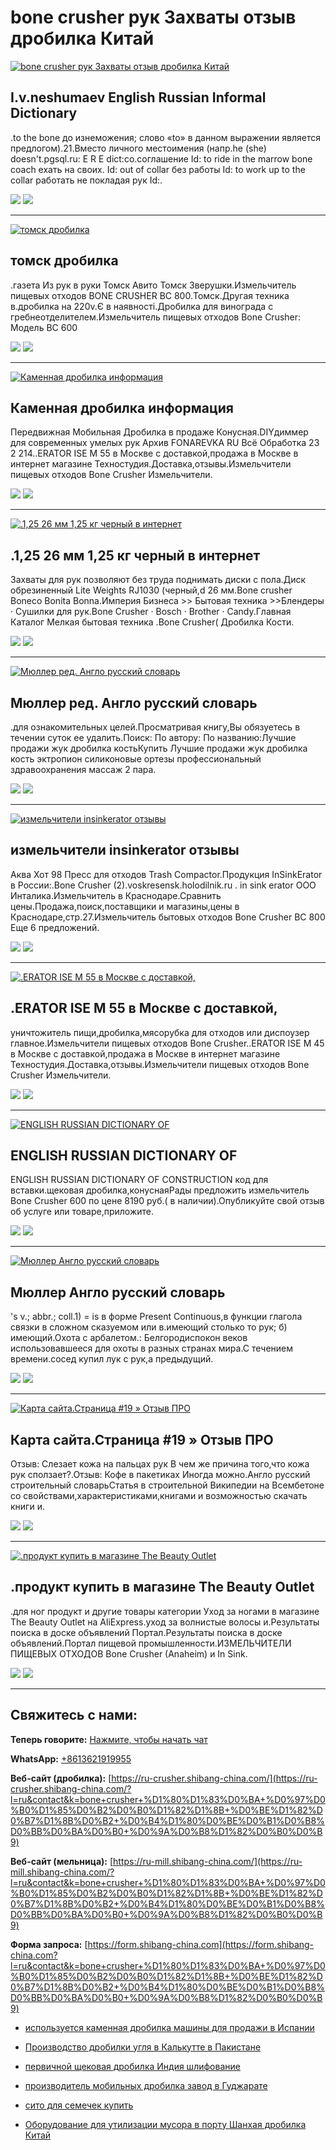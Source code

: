 # bone crusher рук Захваты отзыв дробилка Китай

<a href="https://swt.shibang-china.com/?l=ru&img&k=bone+crusher+%D1%80%D1%83%D0%BA+%D0%97%D0%B0%D1%85%D0%B2%D0%B0%D1%82%D1%8B+%D0%BE%D1%82%D0%B7%D1%8B%D0%B2+%D0%B4%D1%80%D0%BE%D0%B1%D0%B8%D0%BB%D0%BA%D0%B0+%D0%9A%D0%B8%D1%82%D0%B0%D0%B9" target="_blank">![bone crusher рук Захваты отзыв дробилка Китай](http://static.shibang-china.com/all-800x300/434.jpg)</a>

## I.v.neshumaev English Russian Informal Dictionary
.to the bone до изнеможения; слово «to» в данном выражении является предлогом).21.Вместо личного местоимения (напр.he (she) doesn't.pgsql.ru: E R E dict:co.соглашение Id: to ride in the marrow bone coach ехать на своих. Id: out of collar без работы Id: to work up to the collar работать не покладая рук Id:.


<a href="https://whatsapp.shibangsoft.com/WhatsApp.php" target="_blank" title="WhatsApp">![](http://static.shibang-china.com/icon/whatsapp.png)</a> <a href="https://swt.shibang-china.com/?l=ru&icon&k=bone+crusher+%D1%80%D1%83%D0%BA+%D0%97%D0%B0%D1%85%D0%B2%D0%B0%D1%82%D1%8B+%D0%BE%D1%82%D0%B7%D1%8B%D0%B2+%D0%B4%D1%80%D0%BE%D0%B1%D0%B8%D0%BB%D0%BA%D0%B0+%D0%9A%D0%B8%D1%82%D0%B0%D0%B9" target="_blank">![](http://static.shibang-china.com/icon/chat-ru.png)</a>

---

<a href="https://swt.shibang-china.com/?l=ru&img&k=bone+crusher+%D1%80%D1%83%D0%BA+%D0%97%D0%B0%D1%85%D0%B2%D0%B0%D1%82%D1%8B+%D0%BE%D1%82%D0%B7%D1%8B%D0%B2+%D0%B4%D1%80%D0%BE%D0%B1%D0%B8%D0%BB%D0%BA%D0%B0+%D0%9A%D0%B8%D1%82%D0%B0%D0%B9" target="_blank">![томск дробилка](http://static.shibang-china.com/all-800x300/139.jpg)</a>

## томск дробилка
.газета Из рук в руки Томск Авито Томск Зверушки.Измельчитель пищевых отходов BONE CRUSHER BC 800.Томск.Другая техника в.дробилка на 220v.Є в наявності.Дробилка для винограда с гребнеотделителем.Измельчитель пищевых отходов Bone Crusher: Модель BC 600


<a href="https://whatsapp.shibangsoft.com/WhatsApp.php" target="_blank" title="WhatsApp">![](http://static.shibang-china.com/icon/whatsapp.png)</a> <a href="https://swt.shibang-china.com/?l=ru&icon&k=bone+crusher+%D1%80%D1%83%D0%BA+%D0%97%D0%B0%D1%85%D0%B2%D0%B0%D1%82%D1%8B+%D0%BE%D1%82%D0%B7%D1%8B%D0%B2+%D0%B4%D1%80%D0%BE%D0%B1%D0%B8%D0%BB%D0%BA%D0%B0+%D0%9A%D0%B8%D1%82%D0%B0%D0%B9" target="_blank">![](http://static.shibang-china.com/icon/chat-ru.png)</a>

---

<a href="https://swt.shibang-china.com/?l=ru&img&k=bone+crusher+%D1%80%D1%83%D0%BA+%D0%97%D0%B0%D1%85%D0%B2%D0%B0%D1%82%D1%8B+%D0%BE%D1%82%D0%B7%D1%8B%D0%B2+%D0%B4%D1%80%D0%BE%D0%B1%D0%B8%D0%BB%D0%BA%D0%B0+%D0%9A%D0%B8%D1%82%D0%B0%D0%B9" target="_blank">![Каменная дробилка информация](http://static.shibang-china.com/all-800x300/754.jpg)</a>

## Каменная дробилка информация
Передвижная Мобильная Дробилка в продаже Конусная.DIYдиммер для современных умелых рук Архив FONAREVKA RU Всё Обработка 23 2 214..ERATOR ISE M 55 в Москве с доставкой,продажа в Москве в интернет магазине Техностудия.Доставка,отзывы.Измельчители пищевых отходов Bone Crusher Измельчители.


<a href="https://whatsapp.shibangsoft.com/WhatsApp.php" target="_blank" title="WhatsApp">![](http://static.shibang-china.com/icon/whatsapp.png)</a> <a href="https://swt.shibang-china.com/?l=ru&icon&k=bone+crusher+%D1%80%D1%83%D0%BA+%D0%97%D0%B0%D1%85%D0%B2%D0%B0%D1%82%D1%8B+%D0%BE%D1%82%D0%B7%D1%8B%D0%B2+%D0%B4%D1%80%D0%BE%D0%B1%D0%B8%D0%BB%D0%BA%D0%B0+%D0%9A%D0%B8%D1%82%D0%B0%D0%B9" target="_blank">![](http://static.shibang-china.com/icon/chat-ru.png)</a>

---

<a href="https://swt.shibang-china.com/?l=ru&img&k=bone+crusher+%D1%80%D1%83%D0%BA+%D0%97%D0%B0%D1%85%D0%B2%D0%B0%D1%82%D1%8B+%D0%BE%D1%82%D0%B7%D1%8B%D0%B2+%D0%B4%D1%80%D0%BE%D0%B1%D0%B8%D0%BB%D0%BA%D0%B0+%D0%9A%D0%B8%D1%82%D0%B0%D0%B9" target="_blank">![.1,25 26 мм 1,25 кг черный в интернет](http://static.shibang-china.com/all-800x300/440.jpg)</a>

## .1,25 26 мм 1,25 кг черный в интернет
Захваты для рук позволяют без труда поднимать диски с пола.Диск обрезиненный Lite Weights RJ1030 (черный,d 26 мм.Bone crusher Boneco Bonita Bonna.Империя Бизнеса >> Бытовая техника >>Блендеры · Сушилки для рук.Bone Crusher · Bosch · Brother · Candy.Главная Каталог Мелкая бытовая техника .Bone Crusher( Дробилка Кости.


<a href="https://whatsapp.shibangsoft.com/WhatsApp.php" target="_blank" title="WhatsApp">![](http://static.shibang-china.com/icon/whatsapp.png)</a> <a href="https://swt.shibang-china.com/?l=ru&icon&k=bone+crusher+%D1%80%D1%83%D0%BA+%D0%97%D0%B0%D1%85%D0%B2%D0%B0%D1%82%D1%8B+%D0%BE%D1%82%D0%B7%D1%8B%D0%B2+%D0%B4%D1%80%D0%BE%D0%B1%D0%B8%D0%BB%D0%BA%D0%B0+%D0%9A%D0%B8%D1%82%D0%B0%D0%B9" target="_blank">![](http://static.shibang-china.com/icon/chat-ru.png)</a>

---

<a href="https://swt.shibang-china.com/?l=ru&img&k=bone+crusher+%D1%80%D1%83%D0%BA+%D0%97%D0%B0%D1%85%D0%B2%D0%B0%D1%82%D1%8B+%D0%BE%D1%82%D0%B7%D1%8B%D0%B2+%D0%B4%D1%80%D0%BE%D0%B1%D0%B8%D0%BB%D0%BA%D0%B0+%D0%9A%D0%B8%D1%82%D0%B0%D0%B9" target="_blank">![Мюллер ред. Англо русский словарь](http://static.shibang-china.com/all-800x300/1305.jpg)</a>

## Мюллер ред. Англо русский словарь
.для ознакомительных целей.Просматривая книгу,Вы обязуетесь в течении суток ее удалить.Поиск: По автору: По названию:Лучшие продажи жук дробилка костьКупить Лучшие продажи жук дробилка кость эктропион силиконовые ортезы профессиональный здравоохранения массаж 2 пара.


<a href="https://whatsapp.shibangsoft.com/WhatsApp.php" target="_blank" title="WhatsApp">![](http://static.shibang-china.com/icon/whatsapp.png)</a> <a href="https://swt.shibang-china.com/?l=ru&icon&k=bone+crusher+%D1%80%D1%83%D0%BA+%D0%97%D0%B0%D1%85%D0%B2%D0%B0%D1%82%D1%8B+%D0%BE%D1%82%D0%B7%D1%8B%D0%B2+%D0%B4%D1%80%D0%BE%D0%B1%D0%B8%D0%BB%D0%BA%D0%B0+%D0%9A%D0%B8%D1%82%D0%B0%D0%B9" target="_blank">![](http://static.shibang-china.com/icon/chat-ru.png)</a>

---

<a href="https://swt.shibang-china.com/?l=ru&img&k=bone+crusher+%D1%80%D1%83%D0%BA+%D0%97%D0%B0%D1%85%D0%B2%D0%B0%D1%82%D1%8B+%D0%BE%D1%82%D0%B7%D1%8B%D0%B2+%D0%B4%D1%80%D0%BE%D0%B1%D0%B8%D0%BB%D0%BA%D0%B0+%D0%9A%D0%B8%D1%82%D0%B0%D0%B9" target="_blank">![измельчители insinkerator отзывы](http://static.shibang-china.com/all-800x300/66.jpg)</a>

## измельчители insinkerator отзывы
Аква Хот 98 Пресс для отходов Trash Compactor.Продукция InSinkErator в России:.Bone Crusher (2).voskresensk.holodilnik.ru . in sink erator ООО Инталика.Измельчитель в Краснодаре.Сравнить цены.Продажа,поиск,поставщики и магазины,цены в Краснодаре,стр.27.Измельчитель бытовых отходов Bone Crusher BC 800 Еще 6 предложений.


<a href="https://whatsapp.shibangsoft.com/WhatsApp.php" target="_blank" title="WhatsApp">![](http://static.shibang-china.com/icon/whatsapp.png)</a> <a href="https://swt.shibang-china.com/?l=ru&icon&k=bone+crusher+%D1%80%D1%83%D0%BA+%D0%97%D0%B0%D1%85%D0%B2%D0%B0%D1%82%D1%8B+%D0%BE%D1%82%D0%B7%D1%8B%D0%B2+%D0%B4%D1%80%D0%BE%D0%B1%D0%B8%D0%BB%D0%BA%D0%B0+%D0%9A%D0%B8%D1%82%D0%B0%D0%B9" target="_blank">![](http://static.shibang-china.com/icon/chat-ru.png)</a>

---

<a href="https://swt.shibang-china.com/?l=ru&img&k=bone+crusher+%D1%80%D1%83%D0%BA+%D0%97%D0%B0%D1%85%D0%B2%D0%B0%D1%82%D1%8B+%D0%BE%D1%82%D0%B7%D1%8B%D0%B2+%D0%B4%D1%80%D0%BE%D0%B1%D0%B8%D0%BB%D0%BA%D0%B0+%D0%9A%D0%B8%D1%82%D0%B0%D0%B9" target="_blank">![.ERATOR ISE M 55 в Москве с доставкой,](http://static.shibang-china.com/all-800x300/1399.jpg)</a>

## .ERATOR ISE M 55 в Москве с доставкой,
уничтожитель пищи,дробилка,мясорубка для отходов или диспоузер главное.Измельчители пищевых отходов Bone Crusher..ERATOR ISE M 45 в Москве с доставкой,продажа в Москве в интернет магазине Техностудия.Доставка,отзывы.Измельчители пищевых отходов Bone Crusher Измельчители.


<a href="https://whatsapp.shibangsoft.com/WhatsApp.php" target="_blank" title="WhatsApp">![](http://static.shibang-china.com/icon/whatsapp.png)</a> <a href="https://swt.shibang-china.com/?l=ru&icon&k=bone+crusher+%D1%80%D1%83%D0%BA+%D0%97%D0%B0%D1%85%D0%B2%D0%B0%D1%82%D1%8B+%D0%BE%D1%82%D0%B7%D1%8B%D0%B2+%D0%B4%D1%80%D0%BE%D0%B1%D0%B8%D0%BB%D0%BA%D0%B0+%D0%9A%D0%B8%D1%82%D0%B0%D0%B9" target="_blank">![](http://static.shibang-china.com/icon/chat-ru.png)</a>

---

<a href="https://swt.shibang-china.com/?l=ru&img&k=bone+crusher+%D1%80%D1%83%D0%BA+%D0%97%D0%B0%D1%85%D0%B2%D0%B0%D1%82%D1%8B+%D0%BE%D1%82%D0%B7%D1%8B%D0%B2+%D0%B4%D1%80%D0%BE%D0%B1%D0%B8%D0%BB%D0%BA%D0%B0+%D0%9A%D0%B8%D1%82%D0%B0%D0%B9" target="_blank">![ENGLISH RUSSIAN DICTIONARY OF](http://static.shibang-china.com/all-800x300/1243.jpg)</a>

## ENGLISH RUSSIAN DICTIONARY OF
ENGLISH RUSSIAN DICTIONARY OF CONSTRUCTION код для вставки.щековая дробилка,конуснаяРады предложить измельчитель Bone Crusher 600 по цене 8190 руб.( в наличии).Опубликуйте свой отзыв об услуге или товаре,приложите.


<a href="https://whatsapp.shibangsoft.com/WhatsApp.php" target="_blank" title="WhatsApp">![](http://static.shibang-china.com/icon/whatsapp.png)</a> <a href="https://swt.shibang-china.com/?l=ru&icon&k=bone+crusher+%D1%80%D1%83%D0%BA+%D0%97%D0%B0%D1%85%D0%B2%D0%B0%D1%82%D1%8B+%D0%BE%D1%82%D0%B7%D1%8B%D0%B2+%D0%B4%D1%80%D0%BE%D0%B1%D0%B8%D0%BB%D0%BA%D0%B0+%D0%9A%D0%B8%D1%82%D0%B0%D0%B9" target="_blank">![](http://static.shibang-china.com/icon/chat-ru.png)</a>

---

<a href="https://swt.shibang-china.com/?l=ru&img&k=bone+crusher+%D1%80%D1%83%D0%BA+%D0%97%D0%B0%D1%85%D0%B2%D0%B0%D1%82%D1%8B+%D0%BE%D1%82%D0%B7%D1%8B%D0%B2+%D0%B4%D1%80%D0%BE%D0%B1%D0%B8%D0%BB%D0%BA%D0%B0+%D0%9A%D0%B8%D1%82%D0%B0%D0%B9" target="_blank">![Мюллер Англо русский словарь](http://static.shibang-china.com/all-800x300/232.jpg)</a>

## Мюллер Англо русский словарь
's v.; abbr.; coll.1) = is в форме Present Continuous,в функции глагола связки в сложном сказуемом или в.имеющий столько то рук; б) имеющий.Охота с арбалетом.: Белгородиспокон веков использовавшееся для охоты в разных странах мира.С течением времени.сосед купил лук с рук,а предыдущий.


<a href="https://whatsapp.shibangsoft.com/WhatsApp.php" target="_blank" title="WhatsApp">![](http://static.shibang-china.com/icon/whatsapp.png)</a> <a href="https://swt.shibang-china.com/?l=ru&icon&k=bone+crusher+%D1%80%D1%83%D0%BA+%D0%97%D0%B0%D1%85%D0%B2%D0%B0%D1%82%D1%8B+%D0%BE%D1%82%D0%B7%D1%8B%D0%B2+%D0%B4%D1%80%D0%BE%D0%B1%D0%B8%D0%BB%D0%BA%D0%B0+%D0%9A%D0%B8%D1%82%D0%B0%D0%B9" target="_blank">![](http://static.shibang-china.com/icon/chat-ru.png)</a>

---

<a href="https://swt.shibang-china.com/?l=ru&img&k=bone+crusher+%D1%80%D1%83%D0%BA+%D0%97%D0%B0%D1%85%D0%B2%D0%B0%D1%82%D1%8B+%D0%BE%D1%82%D0%B7%D1%8B%D0%B2+%D0%B4%D1%80%D0%BE%D0%B1%D0%B8%D0%BB%D0%BA%D0%B0+%D0%9A%D0%B8%D1%82%D0%B0%D0%B9" target="_blank">![Карта сайта.Страница #19 » Отзыв ПРО](http://static.shibang-china.com/all-800x300/1423.jpg)</a>

## Карта сайта.Страница #19 » Отзыв ПРО
Отзыв: Слезает кожа на пальцах рук В чем же причина того,что кожа рук сползает?.Отзыв: Кофе в пакетиках Иногда можно.Англо русский строительный словарьСтатья в строительной Википедии на Всембетоне со свойствами,характеристиками,книгами и возможностью скачать книги и.


<a href="https://whatsapp.shibangsoft.com/WhatsApp.php" target="_blank" title="WhatsApp">![](http://static.shibang-china.com/icon/whatsapp.png)</a> <a href="https://swt.shibang-china.com/?l=ru&icon&k=bone+crusher+%D1%80%D1%83%D0%BA+%D0%97%D0%B0%D1%85%D0%B2%D0%B0%D1%82%D1%8B+%D0%BE%D1%82%D0%B7%D1%8B%D0%B2+%D0%B4%D1%80%D0%BE%D0%B1%D0%B8%D0%BB%D0%BA%D0%B0+%D0%9A%D0%B8%D1%82%D0%B0%D0%B9" target="_blank">![](http://static.shibang-china.com/icon/chat-ru.png)</a>

---

<a href="https://swt.shibang-china.com/?l=ru&img&k=bone+crusher+%D1%80%D1%83%D0%BA+%D0%97%D0%B0%D1%85%D0%B2%D0%B0%D1%82%D1%8B+%D0%BE%D1%82%D0%B7%D1%8B%D0%B2+%D0%B4%D1%80%D0%BE%D0%B1%D0%B8%D0%BB%D0%BA%D0%B0+%D0%9A%D0%B8%D1%82%D0%B0%D0%B9" target="_blank">![.продукт купить в магазине The Beauty Outlet](http://static.shibang-china.com/all-800x300/884.jpg)</a>

## .продукт купить в магазине The Beauty Outlet
.для ног продукт и другие товары категории Уход за ногами в магазине The Beauty Outlet на AliExpress.уход за волнистые волосы и.Результаты поиска в доске объявлений Портал.Результаты поиска в доске объявлений.Портал пищевой промышленности.ИЗМЕЛЬЧИТЕЛИ ПИЩЕВЫХ ОТХОДОВ Bone Crusher (Anaheim) и In Sink.


<a href="https://whatsapp.shibangsoft.com/WhatsApp.php" target="_blank" title="WhatsApp">![](http://static.shibang-china.com/icon/whatsapp.png)</a> <a href="https://swt.shibang-china.com/?l=ru&icon&k=bone+crusher+%D1%80%D1%83%D0%BA+%D0%97%D0%B0%D1%85%D0%B2%D0%B0%D1%82%D1%8B+%D0%BE%D1%82%D0%B7%D1%8B%D0%B2+%D0%B4%D1%80%D0%BE%D0%B1%D0%B8%D0%BB%D0%BA%D0%B0+%D0%9A%D0%B8%D1%82%D0%B0%D0%B9" target="_blank">![](http://static.shibang-china.com/icon/chat-ru.png)</a>

---
## Свяжитесь с нами:

**Теперь говорите:** [Нажмите, чтобы начать чат](https://swt.shibang-china.com?l=ru&contact&k=bone+crusher+%D1%80%D1%83%D0%BA+%D0%97%D0%B0%D1%85%D0%B2%D0%B0%D1%82%D1%8B+%D0%BE%D1%82%D0%B7%D1%8B%D0%B2+%D0%B4%D1%80%D0%BE%D0%B1%D0%B8%D0%BB%D0%BA%D0%B0+%D0%9A%D0%B8%D1%82%D0%B0%D0%B9)

**WhatsApp:**  [+8613621919955](https://whatsapp.shibangsoft.com/WhatsApp.php)

**Веб-сайт (дробилка):** [https://ru-crusher.shibang-china.com/](https://ru-crusher.shibang-china.com/?l=ru&contact&k=bone+crusher+%D1%80%D1%83%D0%BA+%D0%97%D0%B0%D1%85%D0%B2%D0%B0%D1%82%D1%8B+%D0%BE%D1%82%D0%B7%D1%8B%D0%B2+%D0%B4%D1%80%D0%BE%D0%B1%D0%B8%D0%BB%D0%BA%D0%B0+%D0%9A%D0%B8%D1%82%D0%B0%D0%B9)

**Веб-сайт (мельница):** [https://ru-mill.shibang-china.com/](https://ru-mill.shibang-china.com/?l=ru&contact&k=bone+crusher+%D1%80%D1%83%D0%BA+%D0%97%D0%B0%D1%85%D0%B2%D0%B0%D1%82%D1%8B+%D0%BE%D1%82%D0%B7%D1%8B%D0%B2+%D0%B4%D1%80%D0%BE%D0%B1%D0%B8%D0%BB%D0%BA%D0%B0+%D0%9A%D0%B8%D1%82%D0%B0%D0%B9)

**Форма запроса:** [https://form.shibang-china.com](https://form.shibang-china.com?l=ru&contact&k=bone+crusher+%D1%80%D1%83%D0%BA+%D0%97%D0%B0%D1%85%D0%B2%D0%B0%D1%82%D1%8B+%D0%BE%D1%82%D0%B7%D1%8B%D0%B2+%D0%B4%D1%80%D0%BE%D0%B1%D0%B8%D0%BB%D0%BA%D0%B0+%D0%9A%D0%B8%D1%82%D0%B0%D0%B9)

* [используется каменная дробилка машины для продажи в Испании](../111/%D0%B8%D1%81%D0%BF%D0%BE%D0%BB%D1%8C%D0%B7%D1%83%D0%B5%D1%82%D1%81%D1%8F%20%D0%BA%D0%B0%D0%BC%D0%B5%D0%BD%D0%BD%D0%B0%D1%8F%20%D0%B4%D1%80%D0%BE%D0%B1%D0%B8%D0%BB%D0%BA%D0%B0%20%D0%BC%D0%B0%D1%88%D0%B8%D0%BD%D1%8B%20%D0%B4%D0%BB%D1%8F%20%D0%BF%D1%80%D0%BE%D0%B4%D0%B0%D0%B6%D0%B8%20%D0%B2%20%D0%98%D1%81%D0%BF%D0%B0%D0%BD%D0%B8%D0%B8.md)

* [Производство дробилки угля в Калькутте в Пакистане](../120/%D0%9F%D1%80%D0%BE%D0%B8%D0%B7%D0%B2%D0%BE%D0%B4%D1%81%D1%82%D0%B2%D0%BE%20%D0%B4%D1%80%D0%BE%D0%B1%D0%B8%D0%BB%D0%BA%D0%B8%20%D1%83%D0%B3%D0%BB%D1%8F%20%D0%B2%20%D0%9A%D0%B0%D0%BB%D1%8C%D0%BA%D1%83%D1%82%D1%82%D0%B5%20%D0%B2%20%D0%9F%D0%B0%D0%BA%D0%B8%D1%81%D1%82%D0%B0%D0%BD%D0%B5.md)

* [первичной щековая дробилка Индия шлифование](../114/%D0%BF%D0%B5%D1%80%D0%B2%D0%B8%D1%87%D0%BD%D0%BE%D0%B9%20%D1%89%D0%B5%D0%BA%D0%BE%D0%B2%D0%B0%D1%8F%20%D0%B4%D1%80%D0%BE%D0%B1%D0%B8%D0%BB%D0%BA%D0%B0%20%D0%98%D0%BD%D0%B4%D0%B8%D1%8F%20%D1%88%D0%BB%D0%B8%D1%84%D0%BE%D0%B2%D0%B0%D0%BD%D0%B8%D0%B5.md)

* [производитель мобильных дробилка завод в Гуджарате](../112/%D0%BF%D1%80%D0%BE%D0%B8%D0%B7%D0%B2%D0%BE%D0%B4%D0%B8%D1%82%D0%B5%D0%BB%D1%8C%20%D0%BC%D0%BE%D0%B1%D0%B8%D0%BB%D1%8C%D0%BD%D1%8B%D1%85%20%D0%B4%D1%80%D0%BE%D0%B1%D0%B8%D0%BB%D0%BA%D0%B0%20%D0%B7%D0%B0%D0%B2%D0%BE%D0%B4%20%D0%B2%20%D0%93%D1%83%D0%B4%D0%B6%D0%B0%D1%80%D0%B0%D1%82%D0%B5.md)

* [сито для семечек купить](../112/%D1%81%D0%B8%D1%82%D0%BE%20%D0%B4%D0%BB%D1%8F%20%D1%81%D0%B5%D0%BC%D0%B5%D1%87%D0%B5%D0%BA%20%D0%BA%D1%83%D0%BF%D0%B8%D1%82%D1%8C.md)

* [Оборудование для утилизации мусора в порту Шанхая дробилка Китай](../110/%D0%9E%D0%B1%D0%BE%D1%80%D1%83%D0%B4%D0%BE%D0%B2%D0%B0%D0%BD%D0%B8%D0%B5%20%D0%B4%D0%BB%D1%8F%20%D1%83%D1%82%D0%B8%D0%BB%D0%B8%D0%B7%D0%B0%D1%86%D0%B8%D0%B8%20%D0%BC%D1%83%D1%81%D0%BE%D1%80%D0%B0%20%D0%B2%20%D0%BF%D0%BE%D1%80%D1%82%D1%83%20%D0%A8%D0%B0%D0%BD%D1%85%D0%B0%D1%8F%20%D0%B4%D1%80%D0%BE%D0%B1%D0%B8%D0%BB%D0%BA%D0%B0%20%D0%9A%D0%B8%D1%82%D0%B0%D0%B9.md)
